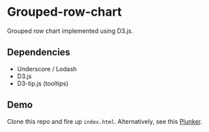 
Grouped-row-chart
=====
Grouped row chart implemented using D3.js.

## Dependencies
* Underscore / Lodash
* D3.js
* D3-tip.js (tooltips)

## Demo

Clone this repo and fire up `index.html`. Alternatively, see this [Plunker](https://plnkr.co/edit/FJvzR5Mn6EHyGc2By0Hg?p=preview).
